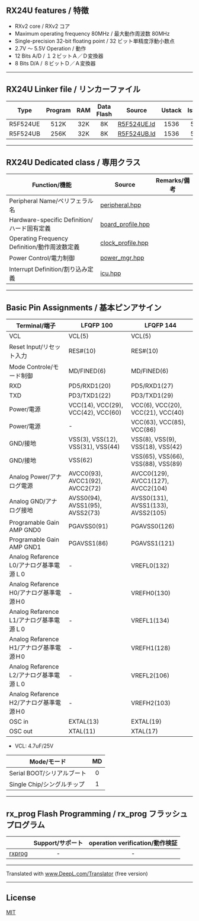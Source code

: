 
## RX24U features / 特徴

- RXv2 core / RXv2 コア
- Maximum operating frequency 80MHz / 最大動作周波数 80MHz
- Single-precision 32-bit floating point / 32 ビット単精度浮動小数点
- 2.7V ～ 5.5V Operation / 動作
- 12 Bits A/D / １２ビットＡ／Ｄ変換器
- 8 Bits D/A / ８ビットＤ／Ａ変換器

---

## RX24U Linker file / リンカーファイル

|Type|Program|RAM|Data Flash|Source|Ustack|Istack|
|---|:-:|:-:|:-:|---|:-:|:-:|
|R5F524UE|512K|32K|8K|[R5F524UE.ld](R5F524UE.ld)|1536|512|
|R5F524UB|256K|32K|8K|[R5F524UB.ld](R5F524UB.ld)|1536|512|

---

## RX24U Dedicated class / 専用クラス

|Function/機能|Source|Remarks/備考|
|---|---|:-:|
|Peripheral Name/ペリフェラル名|[peripheral.hpp](peripheral.hpp)||
|Hardware-specific Definition/ハード固有定義|[board_profile.hpp](board_profile.hpp)||
|Operating Frequency Definition/動作周波数定義|[clock_profile.hpp](clock_profile.hpp)||
|Power Control/電力制御|[power_mgr.hpp](power_mgr.hpp)||
|Interrupt Definition/割り込み定義|[icu.hpp](icu.hpp)||

---

## Basic Pin Assignments / 基本ピンアサイン

|Terminal/端子|LFQFP 100|LFQFP 144|
|---|---|---|
|VCL|VCL(5)|VCL(5)|
|Reset Input/リセット入力|RES#(10)|RES#(10)|
|Mode Controle/モード制御|MD/FINED(6)|MD/FINED(6)|
|RXD|PD5/RXD1(20)|PD5/RXD1(27)|
|TXD|PD3/TXD1(22)|PD3/TXD1(29)|
|Power/電源|VCC(14), VCC(29), VCC(42), VCC(60)|VCC(6), VCC(20), VCC(21), VCC(40)|
|Power/電源|-|VCC(63), VCC(85), VCC(86)|
|GND/接地|VSS(3), VSS(12), VSS(31), VSS(44)|VSS(8), VSS(9), VSS(18), VSS(42)|
|GND/接地|VSS(62)|VSS(65), VSS(66), VSS(88), VSS(89)|
|Analog Power/アナログ電源|AVCC0(93), AVCC1(92), AVCC2(72)|AVCC0(129), AVCC1(127), AVCC2(104)|
|Analog GND/アナログ接地|AVSS0(94), AVSS1(95), AVSS2(73)|AVSS0(131), AVSS1(133), AVSS2(105)|
|Programable Gain AMP GND0|PGAVSS0(91)|PGAVSS0(126)|
|Programable Gain AMP GND1|PGAVSS1(86)|PGAVSS1(121)|
|Analog Refarence L0/アナログ基準電源Ｌ0|-|VREFL0(132)|
|Analog Refarence H0/アナログ基準電源Ｈ0|-|VREFH0(130)|
|Analog Refarence L1/アナログ基準電源Ｌ0|-|VREFL1(134)|
|Analog Refarence H1/アナログ基準電源Ｈ0|-|VREFH1(128)|
|Analog Refarence L2/アナログ基準電源Ｌ0|-|VREFL2(106)|
|Analog Refarence H2/アナログ基準電源Ｈ0|-|VREFH2(103)|
|OSC in|EXTAL(13)|EXTAL(19)|
|OSC out|XTAL(11)|XTAL(17)|

- VCL: 4.7uF/25V

|Mode/モード|MD|
|---|:---:|
|Serial BOOT/シリアルブート|0|
|Single Chip/シングルチップ|1|

---

## rx_prog Flash Programming / rx_prog フラッシュプログラム

||Support/サポート|operation verification/動作検証|
|-|:-:|:-:|
|[rxprog](../rxprog)|-|-|

---

Translated with www.DeepL.com/Translator (free version)

---

## License

[MIT](../LICENSE)
